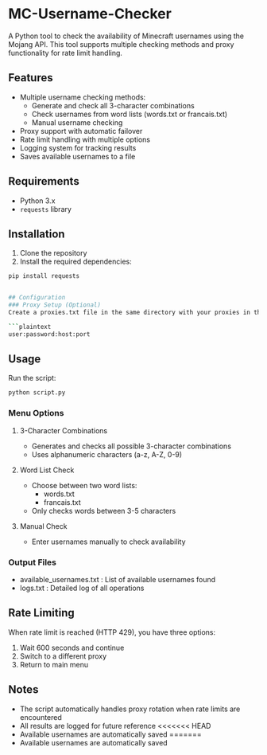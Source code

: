 # MC-Username-Checker

A Python tool to check the availability of Minecraft usernames using the Mojang API. This tool supports multiple checking methods and proxy functionality for rate limit handling.

## Features

- Multiple username checking methods:
  - Generate and check all 3-character combinations
  - Check usernames from word lists (words.txt or francais.txt)
  - Manual username checking
- Proxy support with automatic failover
- Rate limit handling with multiple options
- Logging system for tracking results
- Saves available usernames to a file

## Requirements

- Python 3.x
- `requests` library

## Installation

1. Clone the repository
2. Install the required dependencies:
```bash
pip install requests


## Configuration
### Proxy Setup (Optional)
Create a proxies.txt file in the same directory with your proxies in the following format:

```plaintext
user:password:host:port
 ```

## Usage
Run the script:

```bash
python script.py
 ```

### Menu Options
1. 3-Character Combinations
   
   - Generates and checks all possible 3-character combinations
   - Uses alphanumeric characters (a-z, A-Z, 0-9)
2. Word List Check
   
   - Choose between two word lists:
     - words.txt
     - francais.txt
   - Only checks words between 3-5 characters
3. Manual Check
   
   - Enter usernames manually to check availability
### Output Files
- available_usernames.txt : List of available usernames found
- logs.txt : Detailed log of all operations
## Rate Limiting
When rate limit is reached (HTTP 429), you have three options:

1. Wait 600 seconds and continue
2. Switch to a different proxy
3. Return to main menu
## Notes
- The script automatically handles proxy rotation when rate limits are encountered
- All results are logged for future reference
<<<<<<< HEAD
- Available usernames are automatically saved
=======
- Available usernames are automatically saved
